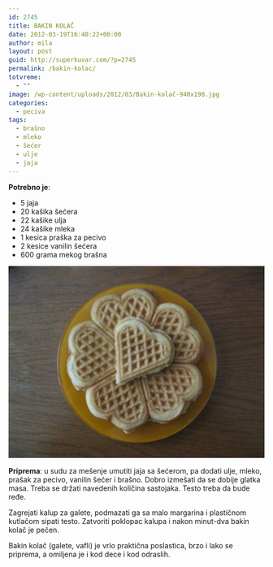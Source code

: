```yaml
---
id: 2745
title: BAKIN KOLAČ
date: 2012-03-19T16:40:22+00:00
author: mila
layout: post
guid: http://superkuvar.com/?p=2745
permalink: /bakin-kolac/
totvreme:
  - ""
image: /wp-content/uploads/2012/03/Bakin-kolač-940x198.jpg
categories:
  - peciva
tags:
  - brašno
  - mleko
  - šećer
  - ulje
  - jaja
---
```

**Potrebno je**:

  * 5 jaja
  * 20 kašika šećera
  * 22 kašike ulja
  * 24 kašike mleka
  * 1 kesica praška za pecivo
  * 2 kesice vanilin šećera
  * 600 grama mekog brašna

![Bakin kolač](/wp-content/uploads/2012/03/Bakin-kolač-1024x768.jpg)

**Priprema**: u sudu za mešenje umutiti jaja sa šećerom, pa dodati ulje, mleko, prašak za pecivo, vanilin šećer i brašno. Dobro izmešati da se dobije glatka masa. Treba se držati navedenih količina sastojaka. Testo treba da bude ređe.

Zagrejati kalup za galete, podmazati ga sa malo margarina i plastičnom kutlačom sipati testo. Zatvoriti poklopac kalupa i nakon minut-dva bakin kolač je pečen.

Bakin kolač (galete, vafli) je vrlo praktična poslastica, brzo i lako se priprema, a omiljena je i kod dece i kod odraslih.
